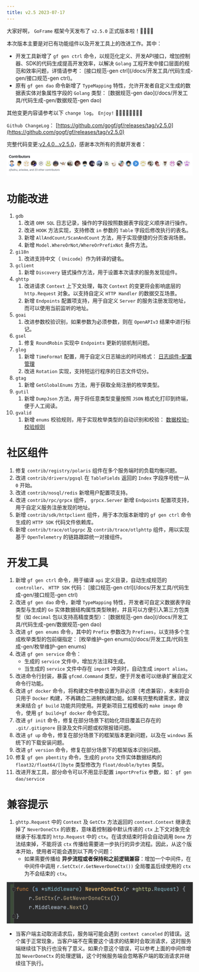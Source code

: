 ```yaml
---
title: v2.5 2023-07-17
---
```


大家好啊， `GoFrame` 框架今天发布了 `v2.5.0` 正式版本啦！👏👏👏👏

本次版本主要是对已有功能组件以及开发工具上的改进工作。其中：

- 开发工具新增了 `gf gen ctrl` 命令，以规范化定义、开发API接口，增加控制器、SDK的代码生成提高开发效率，以解决 `Golang` 工程开发中接口层面的规范和效率问题，详情请参考： [接口规范-gen ctrl](/docs/开发工具/代码生成-gen/接口规范-gen ctrl)。
- 原有 `gf gen dao` 命令新增了 `TypeMapping` 特性，允许开发者自定义生成的数据表实体对象属性字段的 `Golang` 类型： [数据规范-gen dao](/docs/开发工具/代码生成-gen/数据规范-gen dao)

其他变更内容请参考以下 `change log`。 `Enjoy!` 🍺🍺🍺🍺🍺🍺🍺🍺

`Github ChangeLog`： [https://github.com/gogf/gf/releases/tag/v2.5.0](https://github.com/gogf/gf/releases/tag/v2.5.0)

完整代码变更:[v2.4.0...v2.5.0](https://github.com/gogf/gf/compare/v2.4.0...v2.5.0)，感谢本次所有的贡献开发者：

![](/download/attachments/96862210/image2023-7-17_10-28-7.png?version=1&modificationDate=1689560887345&api=v2)

# 功能改进

01. `gdb`
    1. 改进 `ORM SQL` 日志记录，操作的字段按照数据表字段定义顺序进行操作。
    2. 改进 `HOOK` 方法实现，支持修改 `in` 参数的 `Table` 字段后修改执行的表名。
    3. 新增 `AllAndCount/ScanAndCount` 方法，用于实现便捷的分页查询场景。
    4. 新增 `Model.WhereOrNot/WhereOrPrefixNot` 条件方法。
02. `gi18n`
    1. 改进支持中文（ `Unicode`）作为转译的键名。
03. `gclient`
    1. 新增 `Discovery` 链式操作方法，用于设置本次请求的服务发现组件。
04. `ghttp`
    1. 改进请求 `Context` 上下文处理，每次 `Context` 的变更将会影响底层的 `http.Request` 对象。以支持自定义 `HTTP Handler` 的数据交互场景。
    2. 新增 `Endpoints` 配置项支持，用于自定义 `Server` 的服务注册发现地址，而可以使用当前监听的地址。
05. `goai`
    1. 改进参数校验识别，如果参数为必须参数，则在 `OpenAPIv3` 结果中进行标记。
06. `gsel`
    1. 修复 `RoundRobin` 实现中 `Endpoints` 更新的锁机制问题。
07. `glog`
    1. 新增 `TimeFormat` 配置，用于自定义日志输出的时间格式： [日志组件-配置管理](/docs/核心组件/日志组件/日志组件-配置管理)
    2. 改进 `Rotation` 实现，支持短运行程序的日志文件切分。
08. `gtag`
    1. 新增 `GetGlobalEnums` 方法，用于获取全局注册的枚举类型。
09. `gutil`
    1. 新增 `DumpJson` 方法，用于将任意类型变量按照 `JSON` 格式化打印到终端，便于人工阅读。
10. `gvalid`
    1. 新增 `enums` 校验规则，用于实现枚举类型的自动识别和校验： [数据校验-校验规则](/docs/核心组件/数据校验/数据校验-校验规则)

# 社区组件

1. 修复 `contrib/registry/polaris` 组件在多个服务端时的负载均衡问题。
2. 改进 `contrib/drivers/pgsql` 在 `TableFields` 返回的 `Index` 字段序号统一从 `0` 开始。
3. 改进 `contrib/nosql/redis` 新增用户配置项支持。
4. 改进 `contrib/rpc/grpcx` 组件， `grpcx.Server` 新增 `Endpoints` 配置项支持，用于自定义服务注册发现的地址。
5. 新增 `contrib/sdk/httpclient` 组件，用于本次版本新增的 `gf gen ctrl` 命令生成的 `HTTP SDK` 代码文件依赖库。
6. 新增 `contrib/trace/otlpgrpc` 及 `contrib/trace/otlphttp` 组件，用以实现基于 `OpenTelemetry` 的链路跟踪统一对接组件。

# 开发工具

01. 新增 `gf gen ctrl` 命令，用于编译 `api` 定义目录，自动生成规范的 `controller`、 `HTTP SDK` 代码： [接口规范-gen ctrl](/docs/开发工具/代码生成-gen/接口规范-gen ctrl)
02. 改进 `gf gen dao` 命令，新增 `TypeMapping` 特性，开发者可自定义数据表字段类型与生成的 `Go` 实体数据结构属性类型映射，并且可以方便引入第三方包类型（如 `decimal` 包以支持高精度类型）： [数据规范-gen dao](/docs/开发工具/代码生成-gen/数据规范-gen dao)
03. 改进 `gf gen enums` 命令，其中的 `Prefix` 参数改为 `Prefixes`，以支持多个生成枚举类型的包前缀指定： [枚举维护-gen enums](/docs/开发工具/代码生成-gen/枚举维护-gen enums)
04. 改进 `gf gen service` 命令：
    - 生成的 `service` 文件中，增加方法注释生成。
    - 当生成的 `service` 文件中存在 `import` 冲突时，自动生成 `import alias`。
05. 改进命令行封装，暴露 `gfcmd.Command` 类型，便于开发者可以继承扩展自定义命令行功能。
06. 改进 `gf docker` 命令，将构建文件参数设置为非必须（考虑兼容），未来将会只用于 `Docker` 构建，不再耦合二进制构建功能。如果有完整构建需求，建议未来结合 `gf build` 功能共同使用。并更新项目工程模板的 `make image` 命令，使用 `gf build+gf docker` 命令实现。
07. 改进 `gf init` 命令，修复在部分场景下初始化项目覆盖已存在的 `.git/.gitignore` 目录及文件问题或权限报错问题。
08. 改进 `gf up` 命令，修复在部分场景下的框架版本更新问题，以及在 `windows` 系统下的下载安装问题。
09. 改进 `gf version` 命令，修复在部分场景下的框架版本识别问题。
10. 修复 `gf gen pbentity` 命令，生成的 `proto` 文件实体数据结构的 `float32/float64/[]byte` 类型修改为 `float/double/bytes` 类型。
11. 改进开发工具，部分命令可以不用显示配置 `importPrefix` 参数，如： `gf gen dao/service`

# 兼容提示

1. `ghttp.Request` 中的 `Context` 及 `GetCtx` 方法返回的 `context.Context` 继承去掉了 `NeverDoneCtx` 的嵌套，意味着控制器中默认传递的 `ctx` 上下文对象完全继承于标准库的 `http.Request` 中的 `ctx`。在请求结束时将会自动调用 `Done` 方法结束掉，不能将该 `ctx` 传播给需要进一步执行的异步流程。因此，从这个版本开始，使用者可能会遇到以下两个问题：
   - 如果需要传播给 **异步流程或者保持和之前逻辑兼容**：增加一个中间件，在中间件中调用 `r.SetCtx(r.GetNeverDoneCtx())` 全局覆盖后续使用的 `ctx` 为不会结束的 `ctx`。

![](/download/attachments/96862210/image2023-7-19_21-47-43.png?version=1&modificationDate=1689774463892&api=v2)

- 当客户端主动取消请求后，服务端可能会遇到 `context canceled` 的错误。这个属于正常现象，当客户端不在需要这个请求的结果时会取消请求，这时服务端继续往下执行也没有了意义。如果介意这个错误，可以参考上面的中间件增加 `NeverDoneCtx` 的处理逻辑，这个时候服务端会忽略客户端的取消请求并继续往下执行。